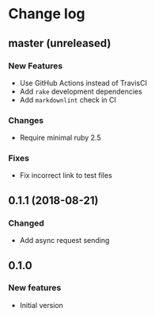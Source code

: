 # Change log

## master (unreleased)

### New Features

* Use GitHub Actions instead of TravisCI
* Add `rake` development dependencies
* Add `markdownlint` check in CI

### Changes

* Require minimal ruby 2.5

### Fixes

* Fix incorrect link to test files

## 0.1.1 (2018-08-21)

### Changed

* Add async request sending

## 0.1.0

### New features

* Initial version
